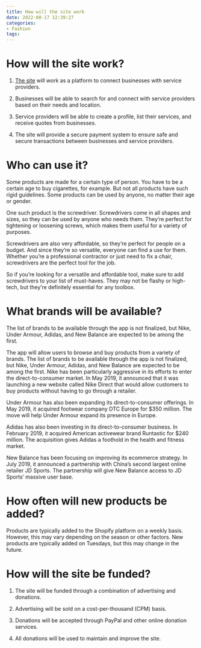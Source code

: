 ```yaml
---
title: How will the site work
date: 2022-08-17 12:39:27
categories:
- Fashion
tags:
---
```



#  How will the site work?

1. [The site](https://www.example.com) will work as a platform to connect businesses with service providers.

2. Businesses will be able to search for and connect with service providers based on their needs and location.

3. Service providers will be able to create a profile, list their services, and receive quotes from businesses.

4. The site will provide a secure payment system to ensure safe and secure transactions between businesses and service providers.

#  Who can use it?

Some products are made for a certain type of person. You have to be a certain age to buy cigarettes, for example. But not all products have such rigid guidelines. Some products can be used by anyone, no matter their age or gender.

One such product is the screwdriver. Screwdrivers come in all shapes and sizes, so they can be used by anyone who needs them. They’re perfect for tightening or loosening screws, which makes them useful for a variety of purposes.

Screwdrivers are also very affordable, so they’re perfect for people on a budget. And since they’re so versatile, everyone can find a use for them. Whether you’re a professional contractor or just need to fix a chair, screwdrivers are the perfect tool for the job.

So if you’re looking for a versatile and affordable tool, make sure to add screwdrivers to your list of must-haves. They may not be flashy or high-tech, but they’re definitely essential for any toolbox.

#  What brands will be available?

The list of brands to be available through the app is not finalized, but Nike, Under Armour, Adidas, and New Balance are expected to be among the first.

The app will allow users to browse and buy products from a variety of brands. The list of brands to be available through the app is not finalized, but Nike, Under Armour, Adidas, and New Balance are expected to be among the first. Nike has been particularly aggressive in its efforts to enter the direct-to-consumer market. In May 2019, it announced that it was launching a new website called Nike Direct that would allow customers to buy products without having to go through a retailer.

Under Armour has also been expanding its direct-to-consumer offerings. In May 2019, it acquired footwear company DTC Europe for $350 million. The move will help Under Armour expand its presence in Europe.

Adidas has also been investing in its direct-to-consumer business. In February 2019, it acquired American activewear brand Runtastic for $240 million. The acquisition gives Adidas a foothold in the health and fitness market.

New Balance has been focusing on improving its ecommerce strategy. In July 2019, it announced a partnership with China’s second largest online retailer JD Sports. The partnership will give New Balance access to JD Sports’ massive user base.

#  How often will new products be added?

Products are typically added to the Shopify platform on a weekly basis. However, this may vary depending on the season or other factors. New products are typically added on Tuesdays, but this may change in the future.

#  How will the site be funded?

1. The site will be funded through a combination of advertising and donations.

2. Advertising will be sold on a cost-per-thousand (CPM) basis.

3. Donations will be accepted through PayPal and other online donation services.

4. All donations will be used to maintain and improve the site.
